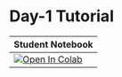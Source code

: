 # Day-1 Tutorial

| Student Notebook  |
| :------------- |
| [![Open In Colab](https://colab.research.google.com/assets/colab-badge.svg)](./Data_Visualization.ipynb)|
